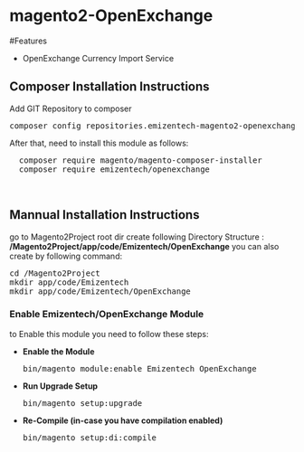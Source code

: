# magento2-OpenExchange

#Features
<ul>
<li>OpenExchange Currency Import Service</li>
</ul>

<h2>Composer Installation Instructions</h2>
Add GIT Repository to composer
<pre>
composer config repositories.emizentech-magento2-openexchange vcs https://github.com/emizentech/magento2-openexchange/
</pre>

After that, need to install this module as follows:
<pre>
  composer require magento/magento-composer-installer
  composer require emizentech/openexchange
</pre>


<br/>
<h2> Mannual Installation Instructions</h2>
go to Magento2Project root dir 
create following Directory Structure :<br/>
<strong>/Magento2Project/app/code/Emizentech/OpenExchange</strong>
you can also create by following command:
<pre>
cd /Magento2Project
mkdir app/code/Emizentech
mkdir app/code/Emizentech/OpenExchange
</pre>



<h3> Enable Emizentech/OpenExchange Module</h3>
to Enable this module you need to follow these steps:

<ul>
<li>
<strong>Enable the Module</strong>
<pre>bin/magento module:enable Emizentech_OpenExchange</pre></li>
<li>
<strong>Run Upgrade Setup</strong>
<pre>bin/magento setup:upgrade</pre></li>
<li>
<strong>Re-Compile (in-case you have compilation enabled)</strong>
	<pre>bin/magento setup:di:compile</pre>
</li>
</ul>

